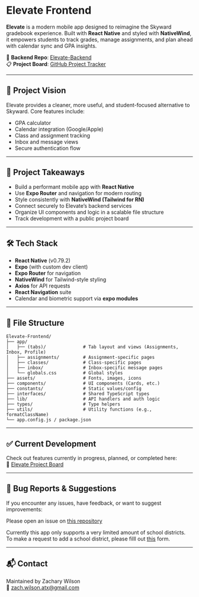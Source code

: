# Elevate Frontend

**Elevate** is a modern mobile app designed to reimagine the Skyward gradebook experience. Built with **React Native** and styled with **NativeWind**, it empowers students to track grades, manage assignments, and plan ahead with calendar sync and GPA insights.

🔗 **Backend Repo**: [Elevate-Backend](https://github.com/Zw96042/Elevate-Backend)  
📋 **Project Board**: [GitHub Project Tracker](https://github.com/users/Zw96042/projects/2)

---

## 🚀 Project Vision

Elevate provides a cleaner, more useful, and student-focused alternative to Skyward. Core features include:

- GPA calculator
- Calendar integration (Google/Apple)
- Class and assignment tracking
- Inbox and message views
- Secure authentication flow

---

## 🎯 Project Takeaways

-  Build a performant mobile app with **React Native**
-  Use **Expo Router** and navigation for modern routing
-  Style consistently with **NativeWind (Tailwind for RN)**
-  Connect securely to Elevate’s backend services
-  Organize UI components and logic in a scalable file structure
-  Track development with a public project board

---

## 🛠️ Tech Stack

- **React Native** (v0.79.2)
- **Expo** (with custom dev client)
- **Expo Router** for navigation
- **NativeWind** for Tailwind-style styling
- **Axios** for API requests
- **React Navigation** suite
- Calendar and biometric support via **expo modules**

---

## 📂 File Structure
```
Elevate-Frontend/
├── app/
│   ├── (tabs)/              # Tab layout and views (Assignments, Inbox, Profile)
│   ├── assignments/         # Assignment-specific pages
│   ├── classes/             # Class-specific pages
│   ├── inbox/               # Inbox-specific message pages
│   └── globals.css          # Global styles
├── assets/                  # Fonts, images, icons
├── components/              # UI components (Cards, etc.)
├── constants/               # Static values/config
├── interfaces/              # Shared TypeScript types
├── lib/                     # API handlers and auth logic
├── types/                   # Type helpers
├── utils/                   # Utility functions (e.g., formatClassName)
└── app.config.js / package.json
```
---

## ✅ Current Development

Check out features currently in progress, planned, or completed here:  
🔗 [Elevate Project Board](https://github.com/users/Zw96042/projects/2)

---

## 🐛 Bug Reports & Suggestions

If you encounter any issues, have feedback, or want to suggest improvements:

Please open an issue on [this repository](https://github.com/Zw96042/Elevate-Frontend/issues)

Currently this app only supports a very limited amount of school districts. To make a request to add a school district, please filll out [this](https://docs.google.com/forms/d/e/1FAIpQLSdqtqDEwLQY03KHS_LZDpjOjTcP_j8MCIizaMRMHTS6T5tOzQ/viewform?usp=dialog) form.

---

## 📬 Contact

Maintained by Zachary Wilson  
📧 [zach.wilson.atx@gmail.com](mailto:zach.wilson.atx@gmail.com)